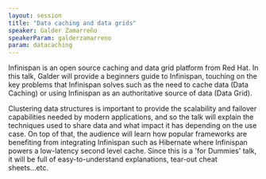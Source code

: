 ```yaml
---
layout: session
title: "Data caching and data grids"
speaker: Galder Zamarreño
speakerParam: galderzamarreno
param: datacaching
---
```


Infinispan is an open source caching and data grid platform from Red Hat. In this talk, Galder will provide a beginners guide to Infinispan, touching on the key problems that Infinispan solves such as the need to cache data (Data Caching) or using Infinispan as an authoritative source of data (Data Grid). 

Clustering data structures is important to provide the scalability and failover capabilities needed by modern applications, and so the talk will explain the techniques used to share data and what impact it has depending on the use case. On top of that, the audience will learn how popular frameworks are benefiting from integrating Infinispan such as Hibernate where Infinispan powers a low-latency second level cache. Since this is a 'for Dummies' talk, it will be full of easy-to-understand explanations, tear-out cheat sheets...etc.